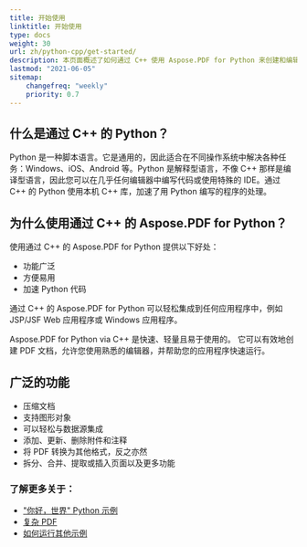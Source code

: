 ```yaml
---
title: 开始使用 
linktitle: 开始使用
type: docs
weight: 30
url: zh/python-cpp/get-started/
description: 本页面概述了如何通过 C++ 使用 Aspose.PDF for Python 来创建和编辑 PDF 文档
lastmod: "2021-06-05"   
sitemap: 
    changefreq: "weekly"
    priority: 0.7
---
```


## 什么是通过 C++ 的 Python？

Python 是一种脚本语言。它是通用的，因此适合在不同操作系统中解决各种任务：Windows、iOS、Android 等。Python 是解释型语言，不像 C++ 那样是编译型语言，因此您可以在几乎任何编辑器中编写代码或使用特殊的 IDE。通过 C++ 的 Python 使用本机 C++ 库，加速了用 Python 编写的程序的处理。

## 为什么使用通过 C++ 的 Aspose.PDF for Python？

使用通过 C++ 的 Aspose.PDF for Python 提供以下好处：

- 功能广泛
- 方便易用
- 加速 Python 代码

通过 C++ 的 Aspose.PDF for Python 可以轻松集成到任何应用程序中，例如 JSP/JSF Web 应用程序或 Windows 应用程序。

Aspose.PDF for Python via C++ 是快速、轻量且易于使用的。
它可以有效地创建 PDF 文档，允许您使用熟悉的编辑器，并帮助您的应用程序快速运行。

## 广泛的功能

- 压缩文档
- 支持图形对象
- 可以轻松与数据源集成
- 添加、更新、删除附件和注释
- 将 PDF 转换为其他格式，反之亦然
- 拆分、合并、提取或插入页面以及更多功能

### 了解更多关于：

- ["你好，世界" Python 示例](/pdf/python-cpp/hello-world-example/)
- [复杂 PDF](/pdf/python-cpp/complex-pdf-example/)
- [如何运行其他示例](/pdf/python-cpp/how-to-run-other-examples/)